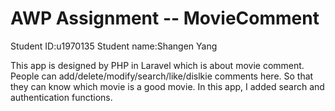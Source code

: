 # AWP Assignment -- MovieComment
Student ID:u1970135 
Student name:Shangen Yang

This app is designed by PHP in Laravel which is about movie comment.
People can add/delete/modify/search/like/dislkie comments here. So that they can know which movie is a good movie.
In this app, I added search and authentication functions.
